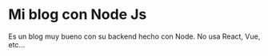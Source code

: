 # Mi blog con Node Js

Es un blog muy bueno con su backend hecho con Node. No usa React, Vue, etc...